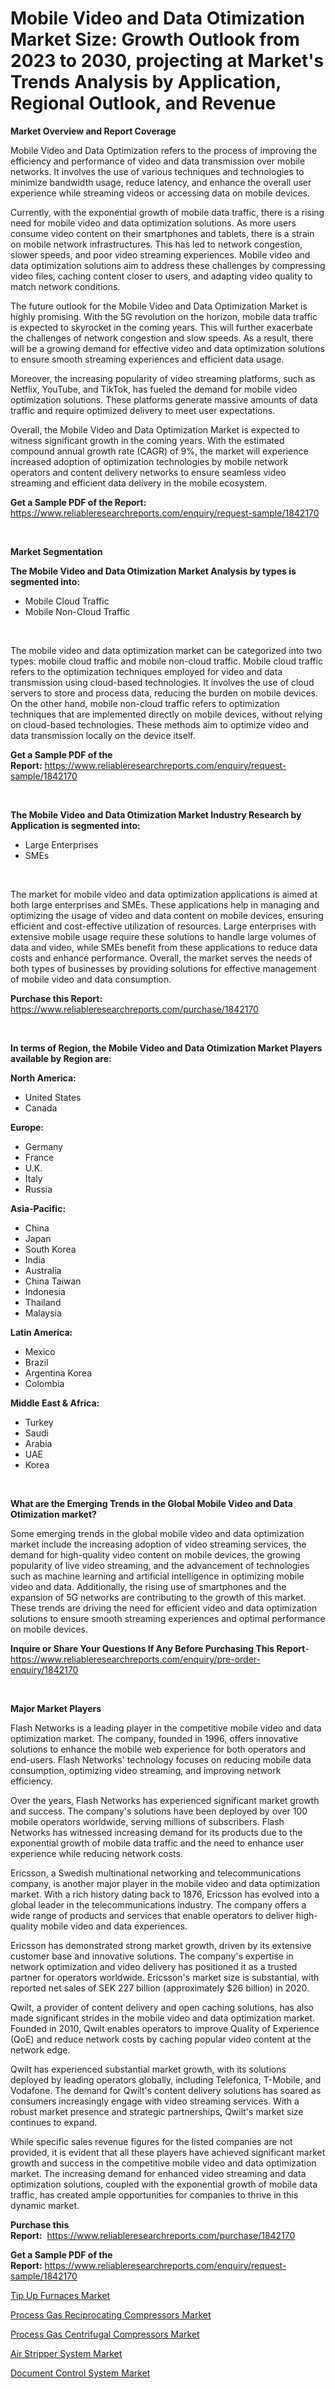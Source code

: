 <p><h1>Mobile Video and Data Otimization Market Size: Growth Outlook from 2023 to 2030, projecting at Market's Trends Analysis by Application, Regional Outlook, and Revenue</h1></p><p><strong>Market Overview and Report Coverage</strong></p>
<p><p>Mobile Video and Data Optimization refers to the process of improving the efficiency and performance of video and data transmission over mobile networks. It involves the use of various techniques and technologies to minimize bandwidth usage, reduce latency, and enhance the overall user experience while streaming videos or accessing data on mobile devices.</p><p>Currently, with the exponential growth of mobile data traffic, there is a rising need for mobile video and data optimization solutions. As more users consume video content on their smartphones and tablets, there is a strain on mobile network infrastructures. This has led to network congestion, slower speeds, and poor video streaming experiences. Mobile video and data optimization solutions aim to address these challenges by compressing video files, caching content closer to users, and adapting video quality to match network conditions.</p><p>The future outlook for the Mobile Video and Data Optimization Market is highly promising. With the 5G revolution on the horizon, mobile data traffic is expected to skyrocket in the coming years. This will further exacerbate the challenges of network congestion and slow speeds. As a result, there will be a growing demand for effective video and data optimization solutions to ensure smooth streaming experiences and efficient data usage.</p><p>Moreover, the increasing popularity of video streaming platforms, such as Netflix, YouTube, and TikTok, has fueled the demand for mobile video optimization solutions. These platforms generate massive amounts of data traffic and require optimized delivery to meet user expectations.</p><p>Overall, the Mobile Video and Data Optimization Market is expected to witness significant growth in the coming years. With the estimated compound annual growth rate (CAGR) of 9%, the market will experience increased adoption of optimization technologies by mobile network operators and content delivery networks to ensure seamless video streaming and efficient data delivery in the mobile ecosystem.</p></p>
<p><strong>Get a Sample PDF of the Report:</strong> <a href="https://www.reliableresearchreports.com/enquiry/request-sample/1842170">https://www.reliableresearchreports.com/enquiry/request-sample/1842170</a></p>
<p>&nbsp;</p>
<p><strong>Market Segmentation</strong></p>
<p><strong>The Mobile Video and Data Otimization Market Analysis by types is segmented into:</strong></p>
<p><ul><li>Mobile Cloud Traffic</li><li>Mobile Non-Cloud Traffic</li></ul></p>
<p>&nbsp;</p>
<p><p>The mobile video and data optimization market can be categorized into two types: mobile cloud traffic and mobile non-cloud traffic. Mobile cloud traffic refers to the optimization techniques employed for video and data transmission using cloud-based technologies. It involves the use of cloud servers to store and process data, reducing the burden on mobile devices. On the other hand, mobile non-cloud traffic refers to optimization techniques that are implemented directly on mobile devices, without relying on cloud-based technologies. These methods aim to optimize video and data transmission locally on the device itself.</p></p>
<p><strong>Get a Sample PDF of the Report:</strong>&nbsp;<a href="https://www.reliableresearchreports.com/enquiry/request-sample/1842170">https://www.reliableresearchreports.com/enquiry/request-sample/1842170</a></p>
<p>&nbsp;</p>
<p><strong>The Mobile Video and Data Otimization Market Industry Research by Application is segmented into:</strong></p>
<p><ul><li>Large Enterprises</li><li>SMEs</li></ul></p>
<p>&nbsp;</p>
<p><p>The market for mobile video and data optimization applications is aimed at both large enterprises and SMEs. These applications help in managing and optimizing the usage of video and data content on mobile devices, ensuring efficient and cost-effective utilization of resources. Large enterprises with extensive mobile usage require these solutions to handle large volumes of data and video, while SMEs benefit from these applications to reduce data costs and enhance performance. Overall, the market serves the needs of both types of businesses by providing solutions for effective management of mobile video and data consumption.</p></p>
<p><strong>Purchase this Report:</strong>&nbsp; <a href="https://www.reliableresearchreports.com/purchase/1842170">https://www.reliableresearchreports.com/purchase/1842170</a></p>
<p>&nbsp;</p>
<p><strong>In terms of Region, the Mobile Video and Data Otimization Market Players available by Region are:</strong></p>
<p>
    <p> <strong> North America: </strong>
        <ul>
            <li>United States</li>
            <li>Canada</li>
        </ul>
        </p> 
    <p> <strong> Europe: </strong>
        <ul>
            <li>Germany</li>
            <li>France</li>
            <li>U.K.</li>
            <li>Italy</li>
            <li>Russia</li>
        </ul>
        </p> 
    <p> <strong> Asia-Pacific: </strong>
        <ul>
            <li>China</li>
            <li>Japan</li>
            <li>South Korea</li>
            <li>India</li>
            <li>Australia</li>
            <li>China Taiwan</li>
            <li>Indonesia</li>
            <li>Thailand</li>
            <li>Malaysia</li>
        </ul>
        </p> 
    <p> <strong> Latin America: </strong>
        <ul>
            <li>Mexico</li>
            <li>Brazil</li>
            <li>Argentina Korea</li>
            <li>Colombia</li>
        </ul>
        </p> 
    <p> <strong> Middle East & Africa: </strong>
        <ul>
            <li>Turkey</li>
            <li>Saudi</li>
            <li>Arabia</li>
            <li>UAE</li>
            <li>Korea</li>
        </ul>
    </p>
    </p>
<p>&nbsp;</p>
<p><strong>What are the Emerging Trends in the Global Mobile Video and Data Otimization market?</strong></p>
<p><p>Some emerging trends in the global mobile video and data optimization market include the increasing adoption of video streaming services, the demand for high-quality video content on mobile devices, the growing popularity of live video streaming, and the advancement of technologies such as machine learning and artificial intelligence in optimizing mobile video and data. Additionally, the rising use of smartphones and the expansion of 5G networks are contributing to the growth of this market. These trends are driving the need for efficient video and data optimization solutions to ensure smooth streaming experiences and optimal performance on mobile devices.</p></p>
<p><strong>Inquire or Share Your Questions If Any Before Purchasing This Report</strong>- <a href="https://www.reliableresearchreports.com/enquiry/pre-order-enquiry/1842170">https://www.reliableresearchreports.com/enquiry/pre-order-enquiry/1842170</a></p>
<p>&nbsp;</p>
<p><strong>Major Market Players</strong></p>
<p><p>Flash Networks is a leading player in the competitive mobile video and data optimization market. The company, founded in 1996, offers innovative solutions to enhance the mobile web experience for both operators and end-users. Flash Networks' technology focuses on reducing mobile data consumption, optimizing video streaming, and improving network efficiency.</p><p>Over the years, Flash Networks has experienced significant market growth and success. The company's solutions have been deployed by over 100 mobile operators worldwide, serving millions of subscribers. Flash Networks has witnessed increasing demand for its products due to the exponential growth of mobile data traffic and the need to enhance user experience while reducing network costs.</p><p>Ericsson, a Swedish multinational networking and telecommunications company, is another major player in the mobile video and data optimization market. With a rich history dating back to 1876, Ericsson has evolved into a global leader in the telecommunications industry. The company offers a wide range of products and services that enable operators to deliver high-quality mobile video and data experiences.</p><p>Ericsson has demonstrated strong market growth, driven by its extensive customer base and innovative solutions. The company's expertise in network optimization and video delivery has positioned it as a trusted partner for operators worldwide. Ericsson's market size is substantial, with reported net sales of SEK 227 billion (approximately $26 billion) in 2020.</p><p>Qwilt, a provider of content delivery and open caching solutions, has also made significant strides in the mobile video and data optimization market. Founded in 2010, Qwilt enables operators to improve Quality of Experience (QoE) and reduce network costs by caching popular video content at the network edge.</p><p>Qwilt has experienced substantial market growth, with its solutions deployed by leading operators globally, including Telefonica, T-Mobile, and Vodafone. The demand for Qwilt's content delivery solutions has soared as consumers increasingly engage with video streaming services. With a robust market presence and strategic partnerships, Qwilt's market size continues to expand.</p><p>While specific sales revenue figures for the listed companies are not provided, it is evident that all these players have achieved significant market growth and success in the competitive mobile video and data optimization market. The increasing demand for enhanced video streaming and data optimization solutions, coupled with the exponential growth of mobile data traffic, has created ample opportunities for companies to thrive in this dynamic market.</p></p>
<p><strong>Purchase this Report:</strong>&nbsp;&nbsp;<a href="https://www.reliableresearchreports.com/purchase/1842170">https://www.reliableresearchreports.com/purchase/1842170</a></p>
<p></p>
<p><strong>Get a Sample PDF of the Report:</strong>&nbsp;<a href="https://www.reliableresearchreports.com/enquiry/request-sample/1842170">https://www.reliableresearchreports.com/enquiry/request-sample/1842170</a></p>
<p><p><a href="https://www.linkedin.com/pulse/tip-up-furnaces-market-share-amp-new-trends-analysis-report/">Tip Up Furnaces Market</a></p><p><a href="https://medium.com/@grab.track.out/process-gas-reciprocating-compressors-market-trends-forecast-and-competitive-analysis-to-2030-05ddac03abe5">Process Gas Reciprocating Compressors Market</a></p><p><a href="https://medium.com/@plan.sock.color/process-gas-centrifugal-compressors-market-research-report-its-history-and-forecast-2023-to-2030-da360a7cb30d">Process Gas Centrifugal Compressors Market</a></p><p><a href="https://www.linkedin.com/pulse/air-stripper-system-market-research-report-unlocks-analysis/">Air Stripper System Market</a></p><p><a href="https://www.linkedin.com/pulse/document-control-system-market-insights-players-forecast/">Document Control System Market</a></p></p>